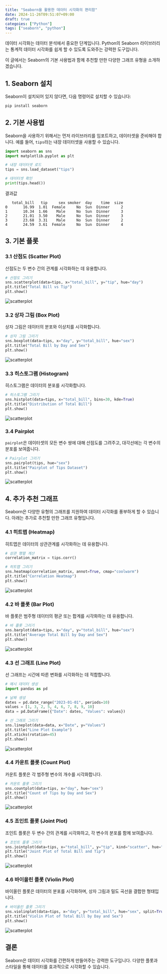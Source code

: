 ```yaml
---
title: "Seaborn을 활용한 데이터 시각화의 편리함"
date: 2024-11-26T09:51:07+09:00
draft: true
categoies: ["Python"]
tags: ["seaborn", "python"]
---
```


데이터 시각화는 데이터 분석에서 중요한 단계입니다. Python의 Seaborn 라이브러리는 통계적 데이터 시각화를 쉽게 할 수 있도록 도와주는 강력한 도구입니다. 
<!--more-->
이 글에서는 Seaborn의 기본 사용법과 함께 추천할 만한 다양한 그래프 유형을 소개하겠습니다.

## 1. Seaborn 설치

Seaborn이 설치되어 있지 않다면, 다음 명령어로 설치할 수 있습니다:

```bash
pip install seaborn
```

## 2. 기본 사용법

Seaborn을 사용하기 위해서는 먼저 라이브러리를 임포트하고, 데이터셋을 준비해야 합니다. 예를 들어, `tips`라는 내장 데이터셋을 사용할 수 있습니다.

```python
import seaborn as sns
import matplotlib.pyplot as plt

# 내장 데이터셋 로드
tips = sns.load_dataset("tips")

# 데이터셋 확인
print(tips.head())
```

결과값
```
   total_bill   tip     sex smoker  day    time  size
0       16.99  1.01  Female     No  Sun  Dinner     2
1       10.34  1.66    Male     No  Sun  Dinner     3
2       21.01  3.50    Male     No  Sun  Dinner     3
3       23.68  3.31    Male     No  Sun  Dinner     2
4       24.59  3.61  Female     No  Sun  Dinner     4
```

## 3. 기본 플롯

### 3.1 산점도 (Scatter Plot)

산점도는 두 변수 간의 관계를 시각화하는 데 유용합니다.

  ```python
  # 산점도 그리기
  sns.scatterplot(data=tips, x="total_bill", y="tip", hue="day")
  plt.title("Total Bill vs Tip")
  plt.show()
  ```

![scatterplot](/img/2024/seaborn/sns_scatterplot.png)

### 3.2 상자 그림 (Box Plot)

상자 그림은 데이터의 분포와 이상치를 시각화합니다.

  ```python
  # 상자 그림 그리기
  sns.boxplot(data=tips, x="day", y="total_bill", hue="sex")
  plt.title("Total Bill by Day and Sex")
  plt.show()
  ```

![scatterplot](/img/2024/seaborn/sns_boxplot.png)

### 3.3 히스토그램 (Histogram)

히스토그램은 데이터의 분포를 시각화합니다.

  ```python
  # 히스토그램 그리기
  sns.histplot(data=tips, x="total_bill", bins=30, kde=True)
  plt.title("Distribution of Total Bill")
  plt.show()
  ```

![scatterplot](/img/2024/seaborn/sns_histplot.png)

### 3.4 Pairplot

`pairplot`은 데이터셋의 모든 변수 쌍에 대해 산점도를 그려주고, 대각선에는 각 변수의 분포를 보여줍니다.

```python
# Pairplot 그리기
sns.pairplot(tips, hue="sex")
plt.title("Pairplot of Tips Dataset")
plt.show()
```

![scatterplot](/img/2024/seaborn/sns_pairplot.png)

## 4. 추가 추천 그래프

Seaborn은 다양한 유형의 그래프를 지원하여 데이터 시각화를 풍부하게 할 수 있습니다. 아래는 추가로 추천할 만한 그래프 유형입니다.

### 4.1 히트맵 (Heatmap)

히트맵은 데이터의 상관관계를 시각화하는 데 유용합니다.

```python
# 상관 행렬 계산
correlation_matrix = tips.corr()

# 히트맵 그리기
sns.heatmap(correlation_matrix, annot=True, cmap="coolwarm")
plt.title("Correlation Heatmap")
plt.show()
```

![scatterplot](/img/2024/seaborn/sns_heatmap.png)

### 4.2 바 플롯 (Bar Plot)

바 플롯은 범주형 데이터의 평균 또는 합계를 시각화하는 데 유용합니다.

```python
# 바 플롯 그리기
sns.barplot(data=tips, x="day", y="total_bill", hue="sex")
plt.title("Average Total Bill by Day and Sex")
plt.show()
```

![scatterplot](/img/2024/seaborn/sns_barplot.png)

### 4.3 선 그래프 (Line Plot)

선 그래프는 시간에 따른 변화를 시각화하는 데 적합합니다.

```python
# 예시 데이터 생성
import pandas as pd

# 날짜 생성
dates = pd.date_range("2023-01-01", periods=10)
values = [1, 3, 2, 5, 4, 6, 7, 8, 9, 10]
data = pd.DataFrame({"Date": dates, "Values": values})

# 선 그래프 그리기
sns.lineplot(data=data, x="Date", y="Values")
plt.title("Line Plot Example")
plt.xticks(rotation=45)
plt.show()
```

![scatterplot](/img/2024/seaborn/sns_lineplot.png)

### 4.4 카운트 플롯 (Count Plot)

카운트 플롯은 각 범주형 변수의 개수를 시각화합니다.

```python
# 카운트 플롯 그리기
sns.countplot(data=tips, x="day", hue="sex")
plt.title("Count of Tips by Day and Sex")
plt.show()
```

![scatterplot](/img/2024/seaborn/sns_countplot.png)

### 4.5 조인트 플롯 (Joint Plot)

조인트 플롯은 두 변수 간의 관계를 시각화하고, 각 변수의 분포를 함께 보여줍니다.

```python
# 조인트 플롯 그리기
sns.jointplot(data=tips, x="total_bill", y="tip", kind="scatter", hue="sex")
plt.title("Joint Plot of Total Bill and Tip")
plt.show()
```

![scatterplot](/img/2024/seaborn/sns_jointplot.png)

### 4.6 바이올린 플롯 (Violin Plot)

바이올린 플롯은 데이터의 분포를 시각화하며, 상자 그림과 밀도 곡선을 결합한 형태입니다.

```python
# 바이올린 플롯 그리기
sns.violinplot(data=tips, x="day", y="total_bill", hue="sex", split=True)
plt.title("Violin Plot of Total Bill by Day and Sex")
plt.show()
```

![scatterplot](/img/2024/seaborn/sns_violinplot.png)

## 결론

Seaborn은 데이터 시각화를 간편하게 만들어주는 강력한 도구입니다. 다양한 플롯과 스타일을 통해 데이터를 효과적으로 시각화할 수 있습니다. 
